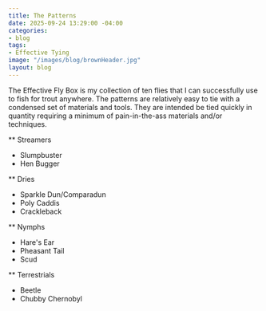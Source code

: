```yaml
---
title: The Patterns
date: 2025-09-24 13:29:00 -04:00
categories:
- blog
tags:
- Effective Tying
image: "/images/blog/brownHeader.jpg"
layout: blog
---
```


The Effective Fly Box is my collection of ten flies that I can successfully use to fish for trout anywhere.  The patterns are relatively easy to tie with a condensed set of materials and tools.  They are intended be tied quickly in quantity requiring a minimum of pain-in-the-ass materials and/or techniques.

** Streamers
* Slumpbuster
* Hen Bugger

** Dries
* Sparkle Dun/Comparadun
* Poly Caddis
* Crackleback

** Nymphs
* Hare's Ear
* Pheasant Tail
* Scud

** Terrestrials
* Beetle
* Chubby Chernobyl